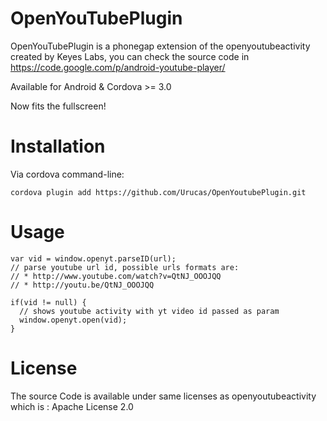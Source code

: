 OpenYouTubePlugin
=============
OpenYouTubePlugin is a phonegap extension of the openyoutubeactivity 
created by Keyes Labs, you can check the source code in https://code.google.com/p/android-youtube-player/

Available for Android & Cordova >= 3.0

Now fits the fullscreen!

Installation
============

Via cordova command-line: 

```cordova plugin add https://github.com/Urucas/OpenYoutubePlugin.git```

Usage
=====


```
var vid = window.openyt.parseID(url);
// parse youtube url id, possible urls formats are:
// * http://www.youtube.com/watch?v=QtNJ_OOOJQQ
// * http://youtu.be/QtNJ_OOOJQQ

if(vid != null) {
  // shows youtube activity with yt video id passed as param
  window.openyt.open(vid);
}
```

License
=======
The source Code is available under same licenses as openyoutubeactivity which is :
Apache License 2.0
